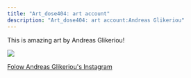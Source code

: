 ```yaml
---
title: "Art_dose404: art account"
description: "Art_dose404: art account:Andreas Glikeriou"
---
```

This is amazing art by Andreas Glikeriou! 

<img src="/Blog/img/future.png" class="pic">

<a class="moreinfo" href="https://www.instagram.com/art_dose404/"> Folow Andreas Glikeriou's Instagram</a>
